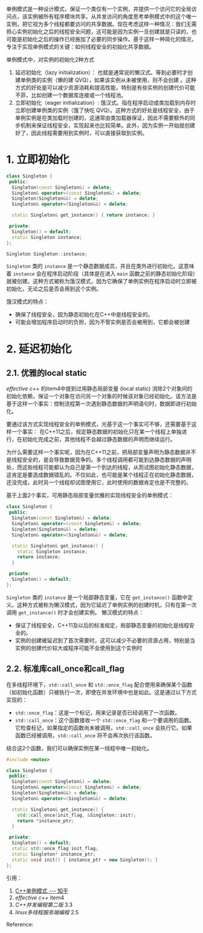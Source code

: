 单例模式是一种设计模式，保证一个类仅有一个实例，并提供一个访问它的全局访问点，该实例被所有程序模块共享。从并发访问的角度思考单例模式中的这个唯一实例，把它视为多个线程都要访问的共享数据。现在考虑这样一种情况：我们无需担心实例初始化之后的线程安全问题，这可能是因为实例一旦创建就是只读的，也可能是初始化之后的操作已经施加了必要的同步操作。基于这样一种简化的情况，专注于实现单例模式的关键：如何线程安全的初始化共享数据。

单例模式中，对实例的初始化2种方式

1.  延迟初始化（lazy initialization）： 也就是通常说的懒汉式。等到必要时才创建单例类的实例（懒的建 QVQ），如果该实例从未被使用，则不会创建 。这种方式的好处是可以减少资源消耗和提高性能，特别是有些实例的创建代价可能不菲，比如创建一个数据库连接或一个线程池。
1.  立即初始化（eager initialization）: 饿汉式。指在程序启动或类加载到内存时立即创建单例类的实例（饿了快吃 QVQ）。这种方式的好处是线程安全，由于单例实例是在类加载时创建的，这通常由类加载器保证，因此不需要额外的同步机制来保证线程安全，实现起来也比较简单。此外，因为实例一开始就创建好了，因此线程需要用到实例时，可以直接获取到实例。

# 1. 立即初始化

```cpp
class Singleton {
 public:
  Singleton(const Singleton&) = delete;
  Singleton& operator=(const Singleton&) = delete;
  Singleton(Singleton&&) = delete;
  Singleton& operator=(Singleton&&) = delete;

  static Singleton& get_instance() { return instance; }

 private:
  Singleton() = default;
  static Singleton instance;
};

Singleton Singleton::instance;
```

`Singleton` 类的 `instance` 是一个静态数据成员，并且在类外进行初始化。这意味着 `instance` 会在程序启动阶段（具体是在进入 `main` 函数之前的静态初始化阶段）就被创建。这种方式被称为饿汉模式，因为它确保了单例实例在程序启动时立即被初始化，无论之后是否会用到这个实例。

饿汉模式的特点：

-   确保了线程安全，因为静态初始化在C++中是线程安全的。
-   可能会增加程序启动时的负担，因为不管实例是否会被用到，它都会被创建

# 2. 延迟初始化

## 2.1. 优雅的local static

*effective c++* 的item4中提到过用静态局部变量 (local static) 消除2个对象间的初始化依赖，保证一个对象在访问另一个对象的时候该对象已经初始化。该方法是基于这样一个事实：控制流程第一次遇到静态数据的声明语句时，数据即进行初始化。

要通过该方式实现线程安全的单例模式，光基于这一个事实可不够，还需要基于这样一个事实： 在C++11之后，规定静态数据的初始化只在某一个线程上单独进行，在初始化完成之前，其他线程不会越过静态数据的声明而继续运行。

为什么需要这样一个事实呢，因为在C++11之前，把局部变量声明为静态数据并不是线程安全的，是会导致数据竞争的。多个线程调用都可能到达静态数据的声明处，而这些线程可能都认为自己是第一个到达的线程，从而试图初始化静态数据，这肯定是要造成数据错乱的。不仅如此，也可能是某个线程正在初始化静态数据，还没完成，此时另一个线程却试图使用它，此时使用的数据肯定也是不完整的。

基于上面2个事实，可用静态局部变量优雅的实现线程安全的单例模式：

```cpp
class Singleton {
 public:
  Singleton(const Singleton&) = delete;
  Singleton& operator=(const Singleton&) = delete;
  Singleton(Singleton&&) = delete;
  Singleton& operator=(Singleton&&) = delete;

  static Singleton& get_instance() {
    static Singleton instance;
    return instance;
  }

 private:
  Singleton() = default;
};
```

`Singleton` 类的 `instance` 是一个局部静态变量，它在 `get_instance()` 函数中定义。这种方式被称为懒汉模式，因为它延迟了单例实例的创建时机，只有在第一次调用 `get_instance()` 时才会创建实例。
懒汉模式的特点：

-   保证了线程安全，C++11及以后的标准规定，局部静态变量的初始化是线程安全的。
-   实例的创建被延迟到了首次需要时，这可以减少不必要的资源占用，特别是当实例的创建代价较大或程序可能不会使用到这个实例时

## 2.2. 标准库call_once和call_flag

在多线程环境下，`std::call_once` 和 `std::once_flag` 配合使用来确保某个函数（如初始化函数）只被执行一次，即使在并发环境中也是如此。这是通过以下方式实现的：

-   `std::once_flag`：这是一个标记，用来记录是否已经调用了一次函数。
-   `std::call_once`：这个函数接收一个 `std::once_flag` 和一个要调用的函数。它检查标记，如果指定的函数尚未被调用，`std::call_once` 会执行它。如果函数已经被调用，`std::call_once` 将不会再次执行该函数。

结合这2个函数，我们可以确保实例在某一线程中唯一初始化。

```cpp
#include <mutex>

class Singleton {
 public:
  Singleton(const Singleton&) = delete;
  Singleton& operator=(const Singleton&) = delete;
  Singleton(Singleton&&) = delete;
  Singleton& operator=(Singleton&&) = delete;

  static Singleton& get_instance() {
    std::call_once(init_flag, &Singleton::init);
    return *instance_ptr;
  }

 private:
  Singleton() = default;
  static std::once_flag init_flag;
  static Singleton* instance_ptr;
  static void init() { instance_ptr = new Singleton(); }
};
```

引用：

1.  [C++单例模式 --- 知乎](https://zhuanlan.zhihu.com/p/37469260)
1.  *effective c++* item4
1.  *C++并发编程第二版*  3.3
1.  *linux多线程服务端编程* 2.5



Reference:


